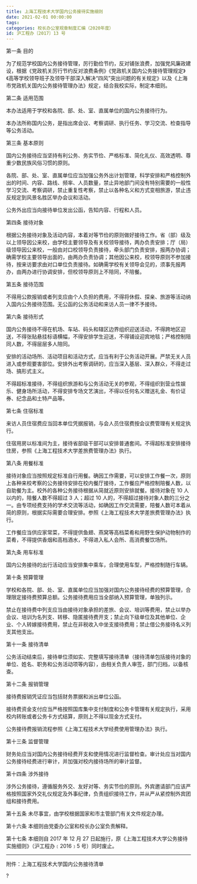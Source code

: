 ```yaml
---
title: 上海工程技术大学国内公务接待实施细则
date: 2021-02-01 00:00:00
tags: 
categories: 校长办公室规章制度汇编（2020年度）
id: 沪工程办〔2017〕13 号
---
```


第一条 目的

为了规范学校国内公务接待管理，厉行勤俭节约，反对铺张浪费，加强党风廉政建设，根据《党政机关厉行节约反对浪费条例》《党政机关国内公务接待管理规定》《高等学校领导班子及领导干部深入解决“四风”突出问题的有关规定》以及《上海市党政机关国内公务接待管理办法》规定，结合我校实际，制定本细则。

第二条 适用范围

本办法适用于学校和各院、部、处、室、直属单位的国内公务接待行为。

本办法所称国内公务，是指出席会议、考察调研、执行任务、学习交流、检查指导等公务活动。

第三条 基本原则

国内公务接待应当坚持有利公务、务实节俭、严格标准、简化礼仪、高效透明、尊重少数民族风俗习惯的原则。

各院、部、处、室、直属单位应当加强公务外出计划管理，科学安排和严格控制外出的时间、内容、路线、频率、人员数量，禁止异地部门间没有特别需要的一般性学习交流、考察调研，禁止重复性考察，禁止以各种名义和方式变相旅游，禁止违反规定到风景名胜区举办会议和活动。

公务外出应当向接待单位发出公函，告知内容、行程和人员。

第四条 接待对象

根据公务接待对象及活动内容，本着对等节俭的原则做好接待工作。省（部）级及以上领导因公来校，由学校主要领导及有关校领导接待，两办负责安排；厅（局）级领导因公来校，一般由对口校领导负责接待，牵头部门负责安排，报两办协调；确需学校主要领导出面的，由两办负责协调；其他因公来校，校领导原则不参加接待，按来访要求由对口单位负责接待。如确需学校有关领导会见的，须事先报两办，由两办进行协调安排，但校领导原则上不陪同，不陪餐。

第五条 接待范围

不得用公款报销或者列支应由个人负担的费用，不得将休假、探亲、旅游等活动纳入国内公务接待范围。无公函的公务活动和来访人员一律不予接待。

第六条 接待形式

国内公务接待不得在机场、车站、码头和辖区边界组织迎送活动，不得跨地区迎送，不得张贴悬挂标语横幅，不得安排学生迎送，不得铺设迎宾地毯；严格控制陪同人数，不得层层多人陪同。

安排的活动场所、活动项目和活动方式，应当有利于公务活动开展。严禁无关人员进入或参观要害部位。安排外出考察调研的，应当深入基层、深入群众，不得走过场、搞形式主义。

不得超标准接待，不得组织旅游和与公务活动无关的参观，不得组织到营业性娱乐、健身场所活动，不得安排专场文艺演出，不得以任何名义赠送礼金、有价证券、纪念品和土特产品等。

第七条 住宿标准

来访人员住宿费应当回本单位凭据报销，与会人员住宿费按会议费管理有关规定执行。

住宿用房以标准间为主，接待省部级干部可以安排普通套间。不得超标准安排接待住房，参照《上海工程技术大学差旅费管理办法》执行。

第八条 用餐标准

接待对象应当按照规定标准自行用餐。确因工作需要，可以安排工作餐一次，原则上各种来校考察的公务接待安排在校内餐厅接待，工作餐应严格控制陪餐人数，以自助餐为主。校外的各种公务接待根据从简就近原则安排就餐。接待对象在 10 人以内的，陪餐人数不得超过 3 人；超过 10 人的，不得超过接待对象人数的三分之一。由专项经费支持的学术交流等活动，如确因工作交流需要，陪餐人数可本着从简的原则，根据实际需要合理安排。参照《上海工程技术大学差旅费管理办法》执行。

工作餐应当供应家常菜，不得提供鱼翅、燕窝等高档菜肴和用野生保护动物制作的菜肴，不得提供香烟和高档酒水，不得进入私人会所、高消费餐饮场所。

第九条 用车标准

国内公务接待的出行活动应当安排集中乘车，合理使用车型，严格控制随行车辆。

第十条 预算管理

学校和各院、部、处、室、直属单位应当加强对国内公务接待经费的预算管理，合理限定接待费预算总额。公务接待费用应当全部纳入预算管理，单独列示。

禁止在接待费中列支应当由接待对象承担的差旅、会议、培训等费用，禁止以举办会议、培训为名列支、转移、隐匿接待费开支；禁止向下级单位及其他单位、企业、个人转嫁接待费用，禁止在非税收入中坐支接待费用；禁止借公务接待名义列支其他支出。

第十一条 接待清单

公务活动结束后，接待单位须如实、完整填写接待清单（接待清单包括接待对象的单位、姓名、职务和公务活动项等内容），由相关负责人审签，部门归档，以备核查。

第十二条 报销管理

接待费报销凭证应当包括财务票据和派出单位公函。

接待费资金支付应当严格按照国库集中支付制度和公务卡管理有关规定执行，采用校内转账或者公务卡方式结算，原则上不得以现金方式支付。

公务接待费报销流程参照《上海工程技术大学经费使用管理办法》执行。

第十三条 监督管理

财务处应当对国内公务接待经费开支和使用情况进行监督检查。审计处应当对国内公务接待经费进行审计，并加强对校内接待场所的审计监督。

第十四条 涉外接待

涉外公务接待，遵循服务外交、友好对等、务实节俭的原则。外宾邀请部门应该严格按照国家外交礼仪规定及外事纪律，负责组织接待工作，并从严从紧控制外宾团组和接待费用。

第十五条 未尽事宜，由学校根据国家和市主管部门有关文件规定办理。

第十六条 本细则由党委办公室和校长办公室负责解释。

第十七条 本细则自 2017 年 12 月 27 日起施行，原《上海工程技术大学公务接待实施细则》（沪工程办﹝2016﹞5 号）同时废止。

---

附件：上海工程技术大学国内公务接待清单

?